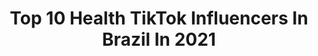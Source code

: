 ---
title: Top 10 Health TikTok Influencers In Brazil In 2021
description: >-
  Find top health TikTok influencers in Brazil in 2021. Most popular hashtags: #fitness #healthy #fy #health.
platform: TikTok
hits: 56
text_top: See the most popular TikTok accounts on inBeat.
text_bottom: inBeat has 56 TikTok influencers like this in Brazil for you to contact.
profiles:
  - username: "thais_health"
    fullname: >-
      THAIS R FIGUEIREDO
    bio: >-
      Personal Trainer - USP 🥇 Nutritionist 🍷 Best Trainer Instagram @thais_health
    location: "Brazil"
    followers: 164100
    engagement: 528
    commentsToLikes: 0.011419
    id: ckc8318q43o0y0j23dh3x7nlk
    verified: false
    hashtags: "#treinodeverdade, #treinoemcasa, #fitness, #emagrecimento"
  - username: "incondicionall"
    fullname: >-
      🍐
    bio: >-
      um poquinho de tudo que gosto um poquinho de mim
    location: "Brazil"
    followers: 110300
    engagement: 207
    commentsToLikes: 0.040495
    id: ckbf53lx2tu8e0j231a9ves31
    verified: false
    hashtags: "#gym, #emagrecimentocerto, #instagoog, #saudealimentar"
  - username: "vsco._aesthetic_._"
    fullname: >-
      Rotinas e receitas✨
    bio: >-
      Obrigado pelos 44k✨ Flopada 🇧🇷 🇮🇹
    location: "Brazil"
    followers: 46400
    engagement: 1920
    commentsToLikes: 0.016780
    id: ckb1329zdr8660j23aymam3a0
    verified: false
    hashtags: "#fy, #foryoupage, #aesthetic, #healthy"
  - username: "vivienandrade"
    fullname: >-
      Vivien Andrade
    bio: >-
      Follow me too on Instagram @vivienandrade Me siga tb no Instagram @vivienandrade
    location: "Brazil"
    followers: 56800
    engagement: 758
    commentsToLikes: 0.039911
    id: ck9gnt7xjy0a70j78fz465dg8
    verified: false
    hashtags: "#riodejaneiro, #workout, #makemefamous, #fortnite"
  - username: "vicenzo013official"
    fullname: >-
      Vicenzo Henrique
    bio: >-
      ➡️Emagrecimento 💪 ➡️COMIDA/RECEITA/TREINO 133kg🔓128kg🔓124kg🔐 🔥Meta:100Kg🔥
    location: "Brazil"
    followers: 22200
    engagement: 758
    commentsToLikes: 0.028820
    id: ckav7mcmmenqw0j23w41q2is9
    verified: false
    hashtags: "#fitness, #lifestyle, #healthy, #foodblogger"
  - username: "priscillapaderni"
    fullname: >-
      Pripaderni
    bio: >-
      Lifestyle - siga no Instagram @pripaderni
    location: "Brazil"
    followers: 129259
    engagement: 519
    commentsToLikes: 0.012137
    id: ck8vxll5prfkn0j78ufoegega
    verified: false
    hashtags: "#tiktoklover, #bomdia, #health, #invertidas"
  - username: "babibroska"
    fullname: >-
      BabiBroska
    bio: >-
      Ex Fat | Fitness Influencer | Malhe em Casa
    location: "Brazil"
    followers: 85479
    engagement: 347
    commentsToLikes: 0.011300
    id: ck930jvvsb4op0j78glbfb13u
    verified: false
    hashtags: "#tips, #show, #felizemcasa, #yoga"
  - username: "anderson_duarte43"
    fullname: >-
      Anderson Duarte
    bio: >-
      SEJA SEU PRÓPRIO INCENTIVO 🙋🏻‍♂️ Live de Segunda a sexta feira ás 22hs
    location: "Brazil"
    followers: 31100
    engagement: 3931
    commentsToLikes: 0.872423
    id: ckdnu5jxumot40j236pe5xi1g
    verified: false
    hashtags: "#dan, #daniel, #dublagem, #teixeirinhaemaryterezinha"
  - username: "derleynarciso"
    fullname: >-
      Vanderley Narciso
    bio: >-
      SEGUE QUE SIGO DE VOLTA❤
    location: "Brazil"
    followers: 5004
    engagement: 3145
    commentsToLikes: 0.082252
    id: cka0gdok93yg00i78fvs92v6e
    verified: false
    hashtags: "#negrobrasil, #dueto, #branco, #like"
  - username: "alessandra.ressam"
    fullname: >-
      alessandraressam_nut
    bio: >-
      Instagram 👆🏻 ✨Seja como o sol, tenha luz própria. ✨
    location: "Brazil"
    followers: 3247
    engagement: 856
    commentsToLikes: 0.171162
    id: cka8h9xwua1rm0i78jjmghyi0
    verified: false
    hashtags: "#viral, #comedy, #foryou, #humor"
---